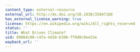 ```yaml
---
content_type: external-resource
external_url: http://dx.doi.org/10.1038/35047188
has_external_license_warning: true
license: https://en.wikipedia.org/wiki/All_rights_reserved
status: ''
title: What Drives Climate?
uid: 09084c08-c4fa-4d20-b398-ff9d8c9ee53e
wayback_url: ''
---
```

